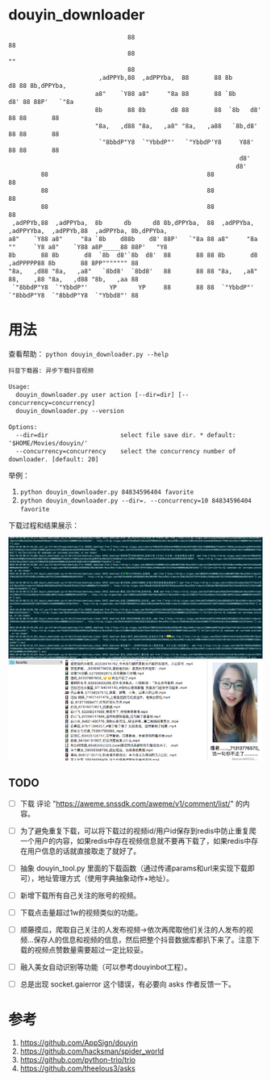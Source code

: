 # douyin_downloader

```univers.flf
                                 88                                     88
                                 88                                     ""
                                 88
                         ,adPPYb,88  ,adPPYba,  88       88 8b       d8 88 8b,dPPYba,
                        a8"    `Y88 a8"     "8a 88       88 `8b     d8' 88 88P'   `"8a
                        8b       88 8b       d8 88       88  `8b   d8'  88 88       88
                        "8a,   ,d88 "8a,   ,a8" "8a,   ,a88   `8b,d8'   88 88       88
                         `"8bbdP"Y8  `"YbbdP"'   `"YbbdP'Y8     Y88'    88 88       88
                                                                d8'
                                                               d8'
         88                                            88                                 88
         88                                            88                                 88
         88                                            88                                 88
 ,adPPYb,88  ,adPPYba,  8b      db      d8 8b,dPPYba,  88  ,adPPYba,  ,adPPYYba,  ,adPPYb,88  ,adPPYba, 8b,dPPYba,
a8"    `Y88 a8"     "8a `8b    d88b    d8' 88P'   `"8a 88 a8"     "8a ""     `Y8 a8"    `Y88 a8P_____88 88P'   "Y8
8b       88 8b       d8  `8b  d8'`8b  d8'  88       88 88 8b       d8 ,adPPPPP88 8b       88 8PP""""""" 88
"8a,   ,d88 "8a,   ,a8"   `8bd8'  `8bd8'   88       88 88 "8a,   ,a8" 88,    ,88 "8a,   ,d88 "8b,   ,aa 88
 `"8bbdP"Y8  `"YbbdP"'      YP      YP     88       88 88  `"YbbdP"'  `"8bbdP"Y8  `"8bbdP"Y8  `"Ybbd8"' 88
```



# 用法

查看帮助： `python douyin_downloader.py --help`

```
抖音下载器: 异步下载抖音视频

Usage:
  douyin_downloader.py user action [--dir=dir] [--concurrency=concurrency]
  douyin_downloader.py --version

Options:
  --dir=dir                    select file save dir. * default: '$HOME/Movies/douyin/'
  --concurrency=concurrency    select the concurrency number of downloader. [default: 20]
```


举例：

1. `python douyin_downloader.py 84834596404 favorite`
2. `python douyin_downloader.py --dir=. --concurrency=10 84834596404 favorite`


下载过程和结果展示：

![下载中...](img/downloading.png)
![下载结果](img/result.png)


## TODO

* [ ] 下载 评论 "https://aweme.snssdk.com/aweme/v1/comment/list/" 的内容。
* [ ] 为了避免重复下载，可以将下载过的视频id/用户id保存到redis中防止重复爬一个用户的内容，如果redis中存在视频信息就不要再下载了，如果redis中存在用户信息的话就直接取走了就好了。
* [ ] 抽象 douyin_tool.py 里面的下载函数（通过传递params和url来实现下载即可），地址管理方式（使用字典抽象动作+地址）。
* [ ] 新增下载所有自己关注的账号的视频。
* [ ] 下载点击量超过1w的视频类似的功能。
* [ ] 顺藤摸瓜，爬取自己关注的人发布视频->依次再爬取他们关注的人发布的视频...保存人的信息和视频的信息，然后把整个抖音数据库都扒下来了。注意下载的视频点赞数量需要超过一定比较妥。
* [ ] 融入美女自动识别等功能（可以参考douyinbot工程）。
* [ ] 总是出现 socket.gaierror 这个错误，有必要向 asks 作者反馈一下。


# 参考

1. https://github.com/AppSign/douyin
2. https://github.com/hacksman/spider_world
3. https://github.com/python-trio/trio
4. https://github.com/theelous3/asks





